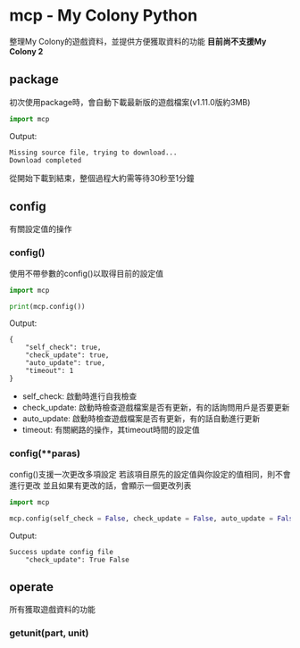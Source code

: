 # mcp - My Colony Python
整理My Colony的遊戲資料，並提供方便獲取資料的功能
**目前尚不支援My Colony 2**

## package

初次使用package時，會自動下載最新版的遊戲檔案(v1.11.0版約3MB)
```py
import mcp
```
Output:
```
Missing source file, trying to download...
Download completed
```
從開始下載到結束，整個過程大約需等待30秒至1分鐘

## config
有關設定值的操作

### config()
使用不帶參數的config()以取得目前的設定值
```py
import mcp

print(mcp.config())
```
Output:
```
{
	"self_check": true,
	"check_update": true,
	"auto_update": true,
	"timeout": 1
}
```
* self_check: 啟動時進行自我檢查
* check_update: 啟動時檢查遊戲檔案是否有更新，有的話詢問用戶是否要更新
* auto_update: 啟動時檢查遊戲檔案是否有更新，有的話自動進行更新
* timeout: 有關網路的操作，其timeout時間的設定值

### config(**paras)
config()支援一次更改多項設定
若該項目原先的設定值與你設定的值相同，則不會進行更改
並且如果有更改的話，會顯示一個更改列表
```py
import mcp

mcp.config(self_check = False, check_update = False, auto_update = False, timeout = 1)
```
Output:
```
Success update config file
	"check_update": True False
```

## operate
所有獲取遊戲資料的功能

### getunit(part, unit)
